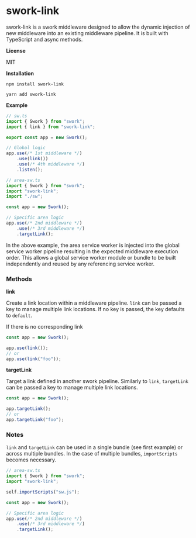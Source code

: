 # swork-link

swork-link is a swork middleware designed to allow the dynamic injection of new middleware into an existing middleware pipeline. It is built with TypeScript and async methods.

**License**

MIT

**Installation**

`npm install swork-link`

`yarn add swork-link`

**Example**

```ts
// sw.ts
import { Swork } from "swork";
import { link } from "swork-link";

export const app = new Swork();

// Global logic  
app.use(/* 1st middleware */)
    .use(link())
    .use(/* 4th middleware */)
    .listen();
```

```ts
// area-sw.ts
import { Swork } from "swork";
import "swork-link";
import "./sw";

const app = new Swork();

// Specific area logic
app.use(/* 2nd middleware */)
    .use(/* 3rd middleware */)
    .targetLink();
```

In the above example, the area service worker is injected into the global service worker pipeline resulting in the expected middleware execution order. This allows a global service worker module or bundle to be built independently and reused by any referencing service worker.

### Methods

**link** 

Create a link location within a middleware pipeline. `link` can be passed a key to manage multiple link locations. If no key is passed, the key defaults to `default`.

If there is no corresponding link 

```ts
const app = new Swork();

app.use(link());
// or
app.use(link("foo"));
```

**targetLink**

Target a link defined in another swork pipeline. Similarly to `link`, `targetLink` can be passed a key to manage multiple link locations.

```ts
const app = new Swork();

app.targetLink();
// or
app.targetLink("foo");
```

### Notes

`link` and `targetLink` can be used in a single bundle (see first example) or across multiple bundles. In the case of multiple bundles, `importScripts` becomes necessary.

```ts
// area-sw.ts
import { Swork } from "swork";
import "swork-link";

self.importScripts("sw.js");

const app = new Swork();

// Specific area logic
app.use(/* 2nd middleware */)
    .use(/* 3rd middleware */)
    .targetLink();
```
